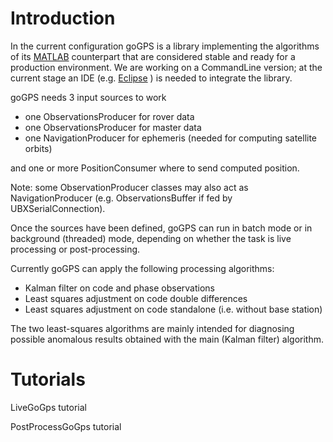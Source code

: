 # Introduction #

In the current configuration goGPS is a library implementing the algorithms of its [MATLAB](http://www.gogps-project.org) counterpart that are considered stable and ready for a production environment.
We are working on a CommandLine version; at the current stage an IDE (e.g. [Eclipse](http://www.eclipse.org/) ) is needed to integrate the library.


goGPS needs 3 input sources to work
  * one ObservationsProducer for rover data
  * one ObservationsProducer for master data
  * one NavigationProducer for ephemeris (needed for computing satellite orbits)

and one or more PositionConsumer where to send computed position.

Note: some ObservationProducer classes may also act as NavigationProducer (e.g. ObservationsBuffer if fed by UBXSerialConnection).

Once the sources have been defined, goGPS can run in batch mode or in background (threaded) mode, depending on whether the task is live processing or post-processing.

Currently goGPS can apply the following processing algorithms:
  * Kalman filter on code and phase observations
  * Least squares adjustment on code double differences
  * Least squares adjustment on code standalone (i.e. without base station)

The two least-squares algorithms are mainly intended for diagnosing possible anomalous results obtained with the main (Kalman filter) algorithm.

# Tutorials #

LiveGoGps tutorial

PostProcessGoGps tutorial